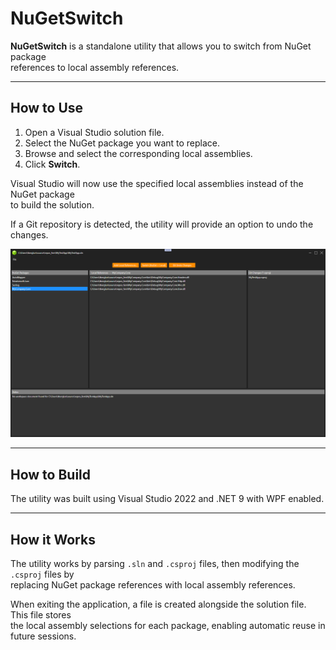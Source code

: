 # NuGetSwitch

**NuGetSwitch** is a standalone utility that allows you to switch from NuGet package  
references to local assembly references.

---

## How to Use

1. Open a Visual Studio solution file.
2. Select the NuGet package you want to replace.
3. Browse and select the corresponding local assemblies.
4. Click **Switch**.

Visual Studio will now use the specified local assemblies instead of the NuGet package  
to build the solution.

If a Git repository is detected, the utility will provide an option to undo the changes.

![NuGetSwitch Screenshot](nugetswitch.png)

---

## How to Build

The utility was built using Visual Studio 2022 and .NET 9 with WPF enabled.

---

## How it Works

The utility works by parsing `.sln` and `.csproj` files, then modifying the `.csproj` files by  
replacing NuGet package references with local assembly references.

When exiting the application, a file is created alongside the solution file. This file stores  
the local assembly selections for each package, enabling automatic reuse in future sessions.
